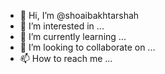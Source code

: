 - 👋 Hi, I’m @shoaibakhtarshah
- 👀 I’m interested in ...
- 🌱 I’m currently learning ...
- 💞️ I’m looking to collaborate on ...
- 📫 How to reach me ...

<!---
shoaibakhtarshah/shoaibakhtarshah is a ✨ special ✨ repository because its `README.md` (this file) appears on your GitHub profile.
You can click the Preview link to take a look at your changes.
--->
